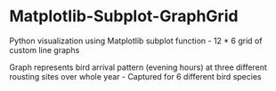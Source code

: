 # Matplotlib-Subplot-GraphGrid
Python visualization using Matplotlib subplot function - 12 * 6 grid of custom line graphs

Graph represents bird arrival pattern (evening hours) at three different rousting sites over whole year - Captured for 6 different bird species
